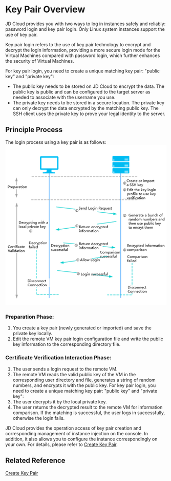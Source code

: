# Key Pair Overview
JD Cloud provides you with two ways to log in instances safely and reliably: password login and key pair login. Only Linux system instances support the use of key pair.

Key pair login refers to the use of key pair technology to encrypt and decrypt the login information, providing a more secure login mode for the Virtual Machines compared with password login, which further enhances the security of Virtual Machines.

For key pair login, you need to create a unique matching key pair: "public key" and "private key":

* The public key needs to be stored on JD Cloud to encrypt the data. The public key is public and can be configured to the target server as needed to associate with the username you use.
* The private key needs to be stored in a secure location. The private key can only decrypt the data encrypted by the matching public key. The SSH client uses the private key to prove your legal identity to the server.

## Principle Process
The login process using a key pair is as follows:
![](../../../../../image/vm/Operation-Guide-keypair-overview1.png)

### Preparation Phase:
1. You create a key pair (newly generated or imported) and save the private key locally.
2. Edit the remote VM key pair login configuration file and write the public key information to the corresponding directory file.

### Certificate Verification Interaction Phase:

1. The user sends a login request to the remote VM.
2. The remote VM reads the valid public key of the VM in the corresponding user directory and file, generates a string of random numbers, and encrypts it with the public key.
For key pair login, you need to create a unique matching key pair: "public key" and "private key":
4. The user decrypts it by the local private key.
5. The user returns the decrypted result to the remote VM for information comparison. If the matching is successful, the user logs in successfully, otherwise the login fails.

JD Cloud provides the operation  access of key pair creation and corresponding management of instance injection on the console. In addition, it also allows you to configure the instance correspondingly on your own. For details, please refer to [Create Key Pair](../Operation-Guide/Key-Pair/Create-Keypair.md).

## Related Reference

[Create Key Pair](Create-Keypair.md)


  [1]: ./images/Operation-Guide-keypair-overview1.png "Operation-Guide-keypair-overview1.png"